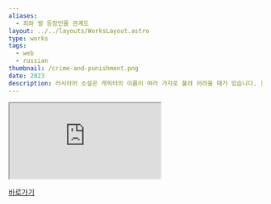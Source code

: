 ```yaml
---
aliases:
  - 죄와 벌 등장인물 관계도
layout: ../../layouts/WorksLayout.astro
type: works
tags:
  - web
  - russian
thumbnail: /crime-and-punishment.png
date: 2023
description: 러시아어 소설은 캐릭터의 이름이 여러 가지로 불려 어려울 때가 있습니다. 도스토옙스키의 소설 ‘죄와 벌' 등장인물의 풀네임, 모든 애칭, 그리고 간단한 설명을 포함한 등장인물 관계도를 정리하면서 동시에 CSS의 sticky position을 익혔습니다.
---
```

<iframe src="https://solm0.github.io/positions-n-margins/characters.html"></iframe>

[바로가기](https://solm0.github.io/positions-n-margins/characters.html)